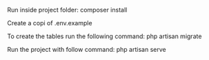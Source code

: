 Run inside project folder:
composer install

Create a copi of .env.example

To create the tables run the following command:
php artisan migrate

Run the project with follow command:
php artisan serve
